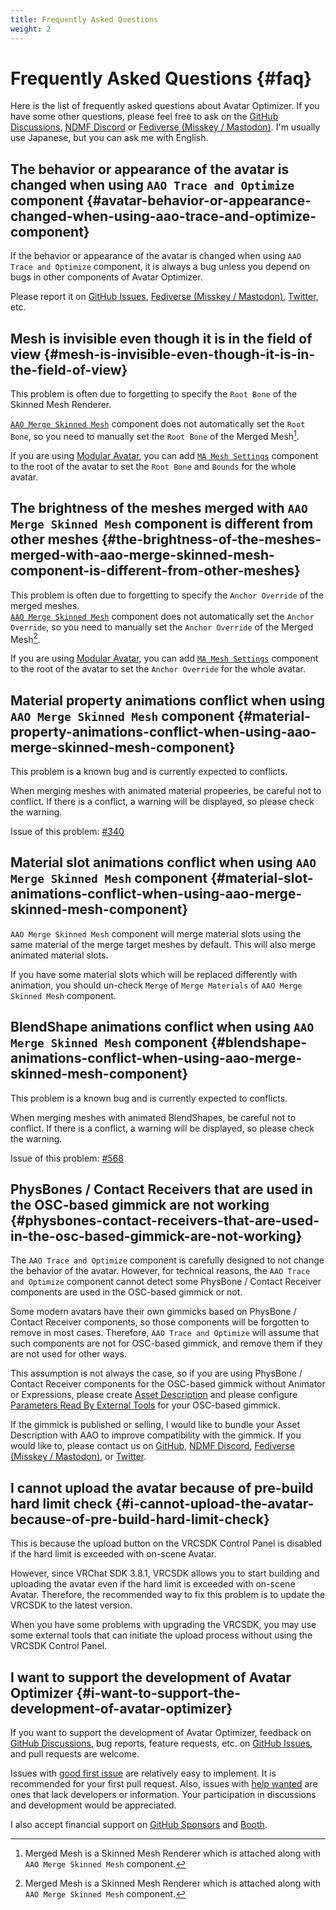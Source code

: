 ```yaml
---
title: Frequently Asked Questions
weight: 2
---
```


# Frequently Asked Questions {#faq}

Here is the list of frequently asked questions about Avatar Optimizer.
If you have some other questions, please feel free to ask on the [GitHub Discussions], [NDMF Discord] or [Fediverse (Misskey / Mastodon)][Fediverse].
I'm usually use Japanese, but you can ask me with English.

## The behavior or appearance of the avatar is changed when using `AAO Trace and Optimize` component {#avatar-behavior-or-appearance-changed-when-using-aao-trace-and-optimize-component}

If the behavior or appearance of the avatar is changed when using `AAO Trace and Optimize` component, it is always a bug unless you depend on bugs in other components of Avatar Optimizer.

Please report it on [GitHub Issues], [Fediverse (Misskey / Mastodon)][Fediverse], [Twitter], etc.

## Mesh is invisible even though it is in the field of view {#mesh-is-invisible-even-though-it-is-in-the-field-of-view}

This problem is often due to forgetting to specify the `Root Bone` of the Skinned Mesh Renderer.

[`AAO Merge Skinned Mesh`] component does not automatically set the `Root Bone`, so you need to manually set the `Root Bone` of the Merged Mesh[^merged-mesh].

If you are using [Modular Avatar], you can add [`MA Mesh Settings`] component to the root of the avatar to set the `Root Bone` and `Bounds` for the whole avatar.

## The brightness of the meshes merged with `AAO Merge Skinned Mesh` component is different from other meshes {#the-brightness-of-the-meshes-merged-with-aao-merge-skinned-mesh-component-is-different-from-other-meshes}

This problem is often due to forgetting to specify the `Anchor Override` of the merged meshes.\
[`AAO Merge Skinned Mesh`] component does not automatically set the `Anchor Override`, so you need to manually set the `Anchor Override` of the Merged Mesh[^merged-mesh].

If you are using [Modular Avatar], you can add [`MA Mesh Settings`] component to the root of the avatar to set the `Anchor Override` for the whole avatar.

## Material property animations conflict when using `AAO Merge Skinned Mesh` component {#material-property-animations-conflict-when-using-aao-merge-skinned-mesh-component}

This problem is a known bug and is currently expected to conflicts.

When merging meshes with animated material propeeries, be careful not to conflict.
If there is a conflict, a warning will be displayed, so please check the warning.

Issue of this problem: [#340](https://github.com/anatawa12/AvatarOptimizer/issues/340)

## Material slot animations conflict when using `AAO Merge Skinned Mesh` component {#material-slot-animations-conflict-when-using-aao-merge-skinned-mesh-component}

`AAO Merge Skinned Mesh` component will merge material slots using the same material of the merge target meshes by default.
This will also merge animated material slots.

If you have some material slots which will be replaced differently with animation, you should un-check `Merge` of `Merge Materials` of `AAO Merge Skinned Mesh` component.

## BlendShape animations conflict when using `AAO Merge Skinned Mesh` component {#blendshape-animations-conflict-when-using-aao-merge-skinned-mesh-component}

This problem is a known bug and is currently expected to conflicts.

When merging meshes with animated BlendShapes, be careful not to conflict.
If there is a conflict, a warning will be displayed, so please check the warning.

Issue of this problem: [#568](https://github.com/anatawa12/AvatarOptimizer/issues/568)

## PhysBones / Contact Receivers that are used in the OSC-based gimmick are not working {#physbones-contact-receivers-that-are-used-in-the-osc-based-gimmick-are-not-working}

The `AAO Trace and Optimize` component is carefully designed to not change the behavior of the avatar.
However, for technical reasons, the `AAO Trace and Optimize` component cannot detect some PhysBone / Contact Receiver components are used in the OSC-based gimmick or not.

Some modern avatars have their own gimmicks based on PhysBone / Contact Receiver components, so those components will be forgotten to remove in most cases.
Therefore, `AAO Trace and Optimize` will assume that such components are not for OSC-based gimmick, and remove them if they are not used for other ways.

This assumption is not always the case, so if you are using PhysBone / Contact Receiver components for the OSC-based gimmick without Animator or Expressions,
please create [Asset Description] and please configure [Parameters Read By External Tools] for your OSC-based gimmick.

If the gimmick is published or selling, I would like to bundle your Asset Description with AAO to improve compatibility with the gimmick.
If you would like to, please contact us on [GitHub], [NDMF Discord], [Fediverse (Misskey / Mastodon)][Fediverse], or [Twitter].

## I cannot upload the avatar because of pre-build hard limit check {#i-cannot-upload-the-avatar-because-of-pre-build-hard-limit-check}

This is because the upload button on the VRCSDK Control Panel is disabled if the hard limit is exceeded with on-scene Avatar.

However, since VRChat SDK 3.8.1, VRCSDK allows you to start building and uploading the avatar even if the hard limit is exceeded with on-scene Avatar.
Therefore, the recommended way to fix this problem is to update the VRCSDK to the latest version.

When you have some problems with upgrading the VRCSDK, you may use some external tools that can initiate the upload process without using the VRCSDK Control Panel.

## I want to support the development of Avatar Optimizer {#i-want-to-support-the-development-of-avatar-optimizer}

If you want to support the development of Avatar Optimizer, feedback on [GitHub Discussions], bug reports, feature requests, etc. on [GitHub Issues], and pull requests are welcome.

Issues with [good first issue] are relatively easy to implement. It is recommended for your first pull request.
Also, issues with [help wanted] are ones that lack developers or information. Your participation in discussions and development would be appreciated.

I also accept financial support on [GitHub Sponsors] and [Booth].

[Fediverse]: https://misskey.niri.la/@anatawa12
[GitHub Discussions]: https://github.com/anatawa12/AvatarOptimizer/discussions
[GitHub Issues]: https://github.com/anatawa12/AvatarOptimizer/issues/new/choose
[`AAO Merge Skinned Mesh`]: ../reference/merge-skinned-mesh/
[Modular Avatar]: https://modular-avatar.nadena.dev/ja/
[`MA Mesh Settings`]: https://modular-avatar.nadena.dev/ja/docs/reference/mesh-settings
[Twitter]: https://twitter.com/anatawa12_vrc
[GitHub Sponsors]: https://github.com/sponsors/anatawa12
[Booth]: https://anatawa12.booth.pm/items/4885109
[good first issue]: https://github.com/anatawa12/AvatarOptimizer/labels/good%20first%20issue
[help wanted]: https://github.com/anatawa12/AvatarOptimizer/labels/help%20wanted
[NDMF Discord]: https://discord.gg/dV4cVpewmM
[GitHub]: https://github.com/anatawa12/AvatarOptimizer/
[Asset Description]: ../developers/asset-description/
[Parameters Read By External Tools]: ../developers/asset-description/#parameters-read-by-external-tools

[^merged-mesh]: Merged Mesh is a Skinned Mesh Renderer which is attached along with `AAO Merge Skinned Mesh` component.
